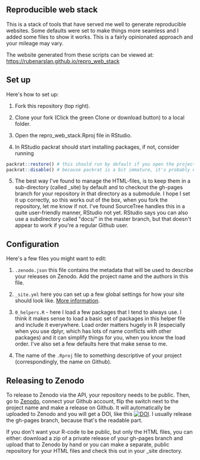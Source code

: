 ## Reproducible web stack

This is a stack of tools that have served me well to generate reproducible websites.
Some defaults were set to make things more seamless and I added some files to show it works. This is a fairly opinionated approach and your mileage may vary.

The website generated from these scripts can be viewed at:  
https://rubenarslan.github.io/repro_web_stack


## Set up
Here's how to set up:

1. Fork this repository (top right).

2. Clone your fork (Click the green Clone or download button) to a local folder.

3. Open the repro_web_stack.Rproj file in RStudio.

4. In RStudio packrat should start installing packages, if not, consider running

```r
packrat::restore() # this should run by default if you open the project in an up-to-date RStudio version
packrat::disable() # because packrat is a bit immature, it's probably easier to turn it on at the end, when you archive your project, but it may also make sense to put up with the immaturities if you're working on a lot of projects in parallel.
```

5. The best way I've found to manage the HTML-files, is to keep them in a sub-directory (called _site) by default and to checkout the gh-pages branch for your repository in that directory as a submodule. I hope I set it up correctly, so this works out of the box, when you fork the repository, let me know if not. I've found SourceTree handles this in a quite user-friendly manner, RStudio not yet.
RStudio says you can also use a subdirectory called "docs/" in the master branch, but that doesn't appear to work if you're a regular Github user.

## Configuration

Here's a few files you might want to edit:

1. `.zenodo.json` this file contains the metadata that will be used to describe your releases on Zenodo. Add the project name and the authors in this file.

2. `_site.yml` here you can set up a few global settings for how your site should look like. [More information](http://rmarkdown.rstudio.com/rmarkdown_websites.html).

3. `0_helpers.R` - here I load a few packages that I tend to always use. I think it makes sense to load a basic set of packages in this helper file and include it everywhere. Load order matters hugely in R (especially when you use dplyr, which has lots of name conflicts with other packages) and it can simplify things for you, when you know the load order. I've also set a few defaults here that make sense to me.

4. The name of the `.Rproj` file to something descriptive of your project (correspondingly, the name on Github).

## Releasing to Zenodo

To release to Zenodo via the API, your repository needs to be public. Then, go to [Zenodo](https://zenodo.org/), connect your Github account, flip the switch next to the project name and make a release on Github. It will automatically be uploaded to Zenodo and you will get a DOI, like this [![DOI](https://zenodo.org/badge/DOI/10.5281/zenodo.268888.svg)](https://doi.org/10.5281/zenodo.268888). I usually release the gh-pages branch, because that's the readable part.

If you don't want your R-code to be public, but only the HTML files, you can either: download a zip of a private release of your gh-pages branch and upload that to Zenodo by hand or you can make a separate, public repository for your HTML files and check this out in your _site directory.

